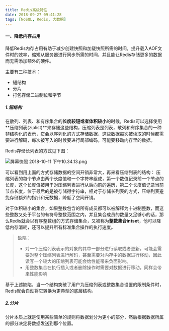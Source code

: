 ```yaml
---
title: Redis高级特性
date: 2018-09-27 09:41:28
tags: [NoSQL, Redis, 大数据]
---
```


#### 一、降低内存占用

降低Redis内存占用有助于减少创建快照和加载快照所需的时间，提升载入AOF文件时的效率，缩短从服务器进行同步所需的时间，并且能让Redis存储更多的数据而无需添加额外的硬件。

主要有三种技术：

* 短结构
* 分片
* 打包存储二进制位和字节

<!-- more-->

##### 1.短结构

在散列、列表、和有序集合的**长度较短或者体积较小**的时候，Redis可以选择使用**压缩列表(ziplist)**来存储这些结构，压缩列表是列表，散列和有序集合的一种非结构化的表示，它会以序列化的方式存储数据，这些数据每次被读取的时候都需要进行解码，每次被写入的时候要进行局部编码，可能要移动内存里的数据。

Redis存储长列表的方式见下图：

![屏幕快照 2018-10-11 下午10.34.13.png](https://i.loli.net/2018/10/12/5bbff529abfc4.png)

可以看到用上面的方式存储数据的空间开销非常大，再来看压缩列表的结构：
压缩列表的每个节点由两个长度值和一个字符串组成，第一个数值记录前一个节点的长度，这个长度值被用于对压缩列表进行从后向前的遍历，第二个长度值记录当前节点长度，位于最后的是被存储得字符串，相对于存储长列表的方式，压缩列表避免存储额外的指针和元数据，降低了空间开销。

对于体积较小的集合，如果整数包含的所有成员都可以被解释为十进制整数，而这些整数又处于平台的有符号整数范围之内，并且集合成员的数量又足够小的话，那么Redis就会以有序整数组的方式存储集合，又被称为**整数集合intset**，他可以降低内存消耗，还可以提升所有标准集合操作的执行速度。

>缺陷：
>
>* 对一个压缩列表表示的对象的其中一部分进行读取或者更新，可能会需要对整个压缩列表进行解码，甚至需要对内存中的数据进行移动，因此读写一个较大的压缩列表可能会给性能带来负面影响。
>* 用整数集合在执行插入或者删除操作时需要对数据进行移动，同样会带来性能影响

基于上述缺陷，当一个结构突破了用户为压缩列表或整数集合设置的限制条件时，Redis就会自动将它转换为更典型的底层结构。

##### 2.分片

分片本质上就是使用某些简单的规则将数据划分为更小的部分，然后根据数据所属的部分决定将数据发送到那个位置。

